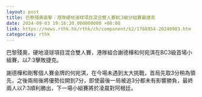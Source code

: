 ```yaml
---
layout: post
title: 巴黎殘奧直擊｜港隊硬地滾球項目混合雙人賽BC3級分組賽贏捷克
date: 2024-09-03 19:16:20.000000000 +08:00
link: https://news.rthk.hk/rthk/ch/component/k2/1768954-20240903.htm
categories: rthk
---
```


巴黎殘奧，硬地滾球項目混合雙人賽，港隊組合謝德樺和何宛淇在BC3級首場小組賽，以7:3擊敗捷克。

謝德樺和剛奪個人賽金牌的何宛淇，在今場未遇到太大挑戰，首局先取3分稍為領先，之後兩局後將優勢拉開到7分，即使最後一局被追3分都未有影響勝負，最終兩人以7:3順利勝出，下一場小組賽將於凌晨對阿根廷。
